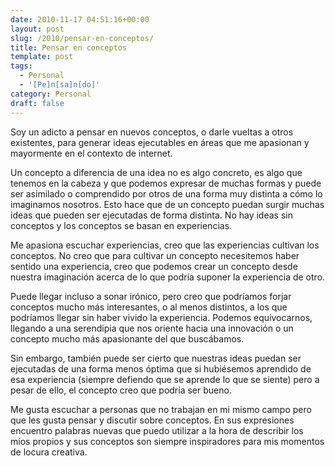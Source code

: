 ```yaml
---
date: 2010-11-17 04:51:16+00:00
layout: post
slug: /2010/pensar-en-conceptos/
title: Pensar en conceptos
template: post
tags:
  - Personal
  - '[Pe]n[sa]n[do]'
category: Personal
draft: false
---
```


Soy un adicto a pensar en nuevos conceptos, o darle vueltas a otros existentes, para generar ideas ejecutables en áreas que me apasionan y mayormente en el contexto de internet.

Un concepto a diferencia de una idea no es algo concreto, es algo que tenemos en la cabeza y que podemos expresar de muchas formas y puede ser asimilado o comprendido por otros de una forma muy distinta a cómo lo imaginamos nosotros. Esto hace que de un concepto puedan surgir muchas ideas que pueden ser ejecutadas de forma distinta. No hay ideas sin conceptos y los conceptos se basan en experiencias.

Me apasiona escuchar experiencias, creo que las experiencias cultivan los conceptos. No creo que para cultivar un concepto necesitemos haber sentido una experiencia, creo que podemos crear un concepto desde nuestra imaginación acerca de lo que podría suponer la experiencia de otro.

Puede llegar incluso a sonar irónico, pero creo que podríamos forjar conceptos mucho más interesantes, o al menos distintos, a los que podríamos llegar sin haber vivido la experiencia. Podemos equivocarnos, llegando a una serendipia que nos oriente hacia una innovación o un concepto mucho más apasionante del que buscábamos.

Sin embargo, también puede ser cierto que nuestras ideas puedan ser ejecutadas de una forma menos óptima que si hubiésemos aprendido de esa experiencia (siempre defiendo que se aprende lo que se siente) pero a pesar de ello, el concepto creo que podría ser bueno.

Me gusta escuchar a personas que no trabajan en mi mismo campo pero que les gusta pensar y discutir sobre conceptos. En sus expresiones encuentro palabras nuevas que puedo utilizar a la hora de describir los míos propios y sus conceptos son siempre inspiradores para mis momentos de locura creativa.
